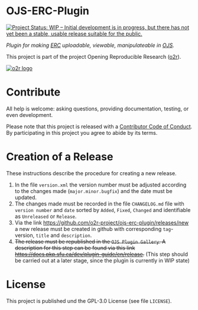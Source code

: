 # OJS-ERC-Plugin

[![Project Status: WIP – Initial development is in progress, but there has not yet been a stable, usable release suitable for the public.](https://www.repostatus.org/badges/latest/wip.svg)](https://www.repostatus.org/#wip)

*Plugin for making [ERC](https://doi.org/10.1045/january2017-nuest) uploadable, viewable, manipulateable in [OJS](https://pkp.sfu.ca/ojs/).*

This project is part of the project Opening Reproducible Research ([o2r](https://o2r.info/about)).

[![o2r logo](https://o2r.info/public/images/logo-transparent.png)](https://o2r.info/about)

# Contribute

All help is welcome: asking questions, providing documentation, testing, or even development.

Please note that this project is released with a [Contributor Code of Conduct](CONDUCT.md).
By participating in this project you agree to abide by its terms.

# Creation of a Release

These instructions describe the procedure for creating a new release.

1. In the file `version.xml` the version number must be adjusted according to the changes made (`major.minor.bugfix`) and the date must be updated. 
2. The changes made must be recorded in the file `CHANGELOG.md` file with `version number` and `date` sorted by `Added`, `Fixed`, `Changed` and identifiable as `Unreleased` or `Release`.
3. Via the link https://github.com/o2r-project/ojs-erc-plugin/releases/new a new release must be created in github with corresponding `tag`-version, `title` and `description`. 
4. ~~The release must be republished in the `OJS Plugin Gallery`. A description for this step can be found via this link https://docs.pkp.sfu.ca/dev/plugin-guide/en/release.~~  (This step should be carried out at a later stage, since the plugin is currently in WIP state)

# License

This project is published und the GPL-3.0 License (see file `LICENSE`).
